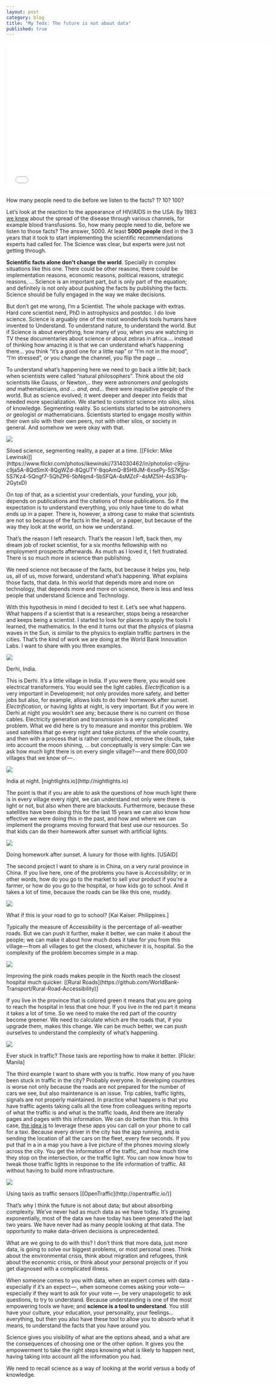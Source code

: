 ```yaml
---
layout: post
category: blog
title: "My Tedx: The future is not about data"
published: true
---
```


<div class="iframeContainer"><iframe data-width="854" data-height="480" data-src="/media/1a4f829e0d02275789be284bc03b025b?postId=9a578de32c38" data-media-id="1a4f829e0d02275789be284bc03b025b" data-thumbnail="https://i.embed.ly/1/image?url=https%3A%2F%2Fi.ytimg.com%2Fvi%2FoIPe__oGer8%2Fhqdefault.jpg&amp;key=4fce0568f2ce49e8b54624ef71a8a5bd" class="progressiveMedia-iframe js-progressiveMedia-iframe" allowfullscreen="" src="/media/1a4f829e0d02275789be284bc03b025b?postId=9a578de32c38" width="700" height="393" frameborder="0"></iframe></div>


How many people need to die before we listen to the facts? 1? 10? 100?

Let’s look at the reaction to the appearance of HIV/AIDS in the USA: By 1983 [we knew](https://mic.com/articles/105454/these-horrifying-white-house-transcripts-show-how-america-used-to-think-about-aids#.fP6BEqlaa) about the spread of the disease through various channels, for example blood transfusions. So, how many people need to die, before we listen to those facts? The answer, 5000\. At least **5000 people** died in the 3 years that it took to start implementing the scientific recommendations experts had called for. The Science was clear, but experts were just not getting through.

**Scientific facts alone don't change the world**. Specially in complex situations like this one. There could be other reasons, there could be implementation reasons, economic reasons, political reasons, strategic reasons, … Science is an important part, but is only part of the equation; and definitely is not only about pushing the facts by publishing the facts. Science should be fully engaged in the way we make decisions.

But don’t get me wrong, I’m a Scientist. The whole package with extras. Hard core scientist nerd, PhD in astrophysics and postdoc. I do love science. Science is arguably one of the most wonderfuls tools humans have invented to Understand. To understand nature, to understand the world. But if Science is about everything, how many of you, when you are watching in TV these documentaries about science or about zebras in africa…. instead of thinking how amazing it is that we can understand what’s happening there… you think “it’s a good one for a little nap” or “I’m not in the mood”, “I’m stressed”, or you change the channel, you flip the page …

To understand what’s happening here we need to go back a little bit; back when scientists were called “natural philosophers”. Think about the old scientists like Gauss, or Newton,.. they were astronomers _and_ geologists _and_ mathematicians, _and_ … _and_, _and_… there were inquisitive people of the world. But as science evolved; it went deeper and deeper into fields that needed more specialization. We started to constrict science into _silos_, silos of knowledge. Segmenting reality. So scientists started to be astronomers _or_ geologist _or_ mathematicians. Scientists started to engage mostly within their own silo with their own peers, not with other silos, or society in general. And somehow we were okay with that.

![](https://cdn-images-1.medium.com/max/800/0*Uc5J-ZoQtv_phnCi.)


<figcaption class="imageCaption">Siloed science, segmenting reality, a paper at a time. [[Flickr: Mike Lewinski]](https://www.flickr.com/photos/ikewinski/7314030462/in/photolist-c9jjru-c9ja5A-8QdSmX-8QgWZd-8QgUTY-8qoAmQ-85H9JM-6xsePy-5S7KSp-5S7Kz4-5Qngf7-5QhZP6-5bNqm4-5bSFQA-4sMZcF-4sMZ5H-4sS3Pq-2GytxD)</figcaption>

On top of that, as a scientist your credentials, your funding, your job, depends on publications and the citations of those publications. So if the expectation is to understand everything, you only have time to do what ends up in a paper. There is, however, a strong case to make that scientists are not so because of the facts in the head, or a paper, but because of the way they look at the world, on how we understand.

That’s the reason I left research. That’s the reason I left, back then, my dream job of rocket scientist, for a six months fellowship with no employment prospects afterwards. As much as I loved it, I felt frustrated. There is so much more in science than publishing.

We need science not because of the facts, but because it helps you, help us, all of us, move forward, understand what’s happening. What explains those facts, that data. In this world that depends more and more on technology, that depends more and more on science, there is less and less people that understand Science and Technology.

With this hypothesis in mind I decided to test it. Let’s see what happens. What happens if a scientist that is a researcher, stops being a researcher and keeps being a scientist. I started to look for places to apply the tools I learned, the mathematics. In the end it turns out that the physics of plasma waves in the Sun, is similar to the physics to explain traffic partners in the cities. That’s the kind of work we are doing at the World Bank Innovation Labs. I want to share with you three examples.

![](https://cdn-images-1.medium.com/max/800/0*yAJd3n4AJVujMAqN.)


<figcaption class="imageCaption">Derhi, India.</figcaption>


This is Derhi. It’s a little village in India. If you were there, you would see electrical transformers. You would see the light cables. _Electrification_ is a very important in Development; not only provides more safety, and better jobs but also, for example, allows kids to do their homework after sunset. _Electrification_, or having lights at night, is very important. But if you were in Derhi at night you wouldn’t see any; because there is no current on those cables. Electricity generation and transmission is a very complicated problem. What we did here is try to measure and monitor this problem. We used satellites that go every night and take pictures of the whole country, and then with a process that is rather complicated, remove the clouds, take into account the moon shining, … but conceptually is very simple: Can we ask how much light there is on every single village? — and there 600,000 villages that we know of — .


![](https://cdn-images-1.medium.com/max/800/0*aP4X6VnhNyLaqbyj.)

<figcaption class="imageCaption">India at night. [nightlights.io](http://nightlights.io)</figcaption>


The point is that if you are able to ask the questions of how much light there is in every village every night, we can understand not only were there is light or not, but also when there are blackouts. Furthermore, because these satellites have been doing this for the last 15 years we can also know how effective we were doing this in the past, and how and where we can implement the programs moving forward that best use our resources. So that kids can do their homework after sunset with artificial lights.


![](https://cdn-images-1.medium.com/max/800/0*n4kVGwoj72CbX0tL.)


<figcaption class="imageCaption">Doing homework after sunset. A luxury for those with lights. [USAID]</figcaption>


The second project I want to share is in China, on a very rural province in China. If you live here, one of the problems you have is _Accessibility_; or in other words, how do you go to the market to sell your product if you’re a farmer, or how do you go to the hospital, or how kids go to school. And it takes a lot of time, because the roads can be like this one, muddy.


![](https://cdn-images-1.medium.com/max/800/0*M61cu_zupmtsnO0K.)


<figcaption class="imageCaption">What if this is your road to go to school? [Kai Kaiser. Philippines.]</figcaption>


Typically the measure of Accessibility is the percentage of all-weather roads. But we can push it further, make it better, we can make it about the people; we can make it about how much does it take for you from this village — from all villages to get the closest, whichever it is, hospital. So the complexity of the problem becomes simple in a map.


![](https://cdn-images-1.medium.com/max/800/1*YC0BvJSWjEkqTgSygL1V2g.png)


<figcaption class="imageCaption">Improving the pink roads makes people in the North reach the closest hospital much quicker. [[Rural Roads](https://github.com/WorldBank-Transport/Rural-Road-Accessibility)]</figcaption>


If you live in the province that is colored green it means that you are going to reach the hospital in less that one hour. If you live in the red part it means it takes a lot of time. So we need to make the red part of the country become greener. We need to calculate which are the roads that, if you upgrade them, makes this change. We can be much better, we can push ourselves to understand the complexity of what’s happening.


![](https://cdn-images-1.medium.com/max/800/0*-sOM4Qq-N0K7ZEul.)


<figcaption class="imageCaption">Ever stuck in traffic? Those taxis are reporting how to make it better. [Flickr: Manila]</figcaption>


The third example I want to share with you is traffic. How many of you have been stuck in traffic in the city? Probably everyone. In developing countries is worse not only because the roads are not prepared for the number of cars we see, but also maintenance is an issue. Trip cables, traffic lights, signals are not properly maintained. In practice what happens is that you have traffic agents taking calls all the time from colleagues writing reports of what the traffic is and what is the traffic loads, And there are literally pages and pages with this information. We can do better than this. In this case, [the idea is](http://opentraffic.io/) to leverage these apps you can call on your phone to call for a taxi. Because every driver in the city has the app running, and is sending the location of all the cars on the fleet, every few seconds. If you put that in a in a map you have a live picture of the phones moving slowly across the city. You get the information of the traffic, and how much time they stop on the intersection, or the traffic light. You can now know how to tweak those traffic lights in response to the life information of traffic. All without having to build more infrastructure.


![](https://cdn-images-1.medium.com/max/800/1*PUuRBYYc7NzZxjlH0YOJUg.png)


<figcaption class="imageCaption">Using taxis as traffic sensors [[OpenTraffic](http://opentraffic.io/)]</figcaption>


That’s why I think the future is not about data; but about absorbing complexity. We’ve never had as much data as we have today. It’s growing exponentially, most of the data we have today has been generated the last two years. We have never had as many people looking at that data. The opportunity to make data-driven decisions is unprecedented.

What are we going to do with this? I don’t think that more data, just more data, is going to solve our biggest problems, or most personal ones. Think about the environmental crisis, think about migration and refugees, think about the economic crisis, or think about your personal projects or if you get diagnosed with a complicated illness.

When someone comes to you with data, when an expert comes with data -especially if it’s an expect — , when someone comes asking your vote — especially if they want to ask for your vote —, be very unapologetic to ask questions, to try to understand. <span class="markup--quote markup--p-quote is-other" name="7409bbf26b35" data-creator-ids="9fb40b8d466b">Because understanding is one of the most empowering tools we have; and **science is a tool to understand**.</span> You still have your culture, your education, your personality, your feelings… everything, but then you also have these tool to allow you to absorb what it means, to understand the facts that you have around you.

Science gives you visibility of what are the options ahead, and a what are the consequences of choosing one or the other option. It gives you the empowerment to take the right steps knowing what is likely to happen next, having taking into account all the information you had.

We need to recall science as a way of looking at the world versus a body of knowledge.
